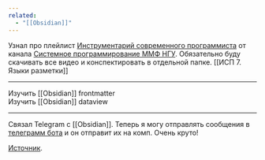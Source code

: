 ```yaml
---
related:
  - "[[Obsidian]]"
---
```



Узнал про плейлист [Инструментарий современного программиста](https://www.youtube.com/watch?v=cUgJd-TaJ-8&list=PLvlXwdZfiHt-yuxOLvTlAW-SLPNP9vyE_) от канала [Системное программирование ММФ НГУ](https://www.youtube.com/@syspro_mmf_nsu). Обязательно буду скачивать все видео и конспектировать в отдельной папке.
[[ИСП 7. Языки разметки]]

---
Изучить [[Obsidian]] frontmatter  
Изучить [[Obsidian]] dataview  

---
Связал Telegram с [[Obsidian]]. Теперь я могу отправлять сообщения в [телеграмм бота](https://t.me/ObsidianTransferBot) и он отправит их на комп. Очень круто!

[Источник](https://www.youtube.com/watch?v=FR4BVmbR5dk).